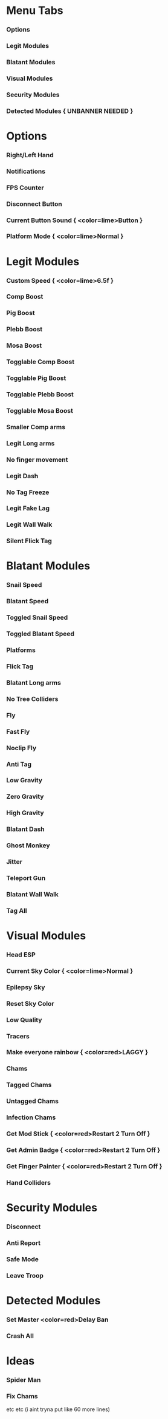 # Menu Tabs
### Options  
### Legit Modules  
### Blatant Modules  
### Visual Modules  
### Security Modules  
### Detected Modules { UNBANNER NEEDED }

# Options
### Right/Left Hand  
### Notifications  
### FPS Counter  
### Disconnect Button  
### Current Button Sound { <color=lime>Button</color> }  
### Platform Mode { <color=lime>Normal</color> } 


# Legit Modules
### Custom Speed { <color=lime>6.5f</color> }  
### Comp Boost  
### Pig Boost  
### Plebb Boost  
### Mosa Boost  
### Togglable Comp Boost  
### Togglable Pig Boost  
### Togglable Plebb Boost  
### Togglable Mosa Boost  
### Smaller Comp arms  
### Legit Long arms  
### No finger movement  
### Legit Dash  
### No Tag Freeze  
### Legit Fake Lag  
### Legit Wall Walk  
### Silent Flick Tag 

# Blatant Modules
### Snail Speed  
### Blatant Speed  
### Toggled Snail Speed  
### Toggled Blatant Speed  
### Platforms  
### Flick Tag  
### Blatant Long arms  
### No Tree Colliders  
### Fly  
### Fast Fly  
### Noclip Fly  
### Anti Tag  
### Low Gravity  
### Zero Gravity  
### High Gravity  
### Blatant Dash  
### Ghost Monkey  
### Jitter  
### Teleport Gun  
### Blatant Wall Walk  
### Tag All

# Visual Modules
### Head ESP  
### Current Sky Color { <color=lime>Normal</color> }  
### Epilepsy Sky  
### Reset Sky Color  
### Low Quality  
### Tracers  
### Make everyone rainbow { <color=red>LAGGY</color> }  
### Chams  
### Tagged Chams  
### Untagged Chams  
### Infection Chams  
### Get Mod Stick { <color=red>Restart 2 Turn Off</color> }  
### Get Admin Badge { <color=red>Restart 2 Turn Off</color> }  
### Get Finger Painter { <color=red>Restart 2 Turn Off</color> }  
### Hand Colliders  


# Security Modules
### Disconnect  
### Anti Report  
### Safe Mode  
### Leave Troop

# Detected Modules
### Set Master <color=red>Delay Ban</color>  
### Crash All 

# Ideas
### Spider Man
### Fix Chams
etc etc (i aint tryna put like 60 more lines)

